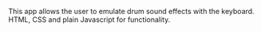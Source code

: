 This app allows the user to emulate drum sound effects with the keyboard. HTML, CSS and plain Javascript for functionality.
